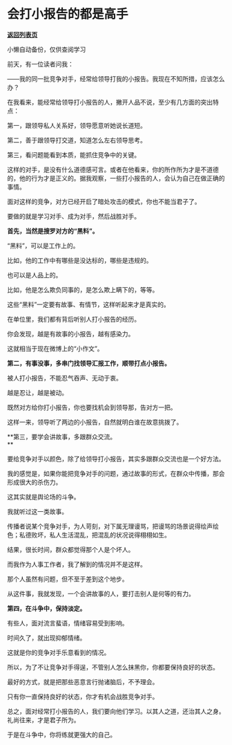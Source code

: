 # 会打小报告的都是高手

[**返回列表页**](/gzh/费曼的小茶馆)

小懒自动备份，仅供查阅学习

前天，有一位读者问我：

——我的同一批竞争对手，经常给领导打我的小报告。我现在不知所措，应该怎么办？

在我看来，能经常给领导打小报告的人，撇开人品不说，至少有几方面的突出特点：

第一，跟领导私人关系好，领导愿意听她说长道短。

第二，善于跟领导打交道，知道怎么左右领导思考。

第三，看问题能看到本质，能抓住竞争中的关键。

这样的对手，是没有什么道德感可言。或者在他看来，你的所作所为才是不道德的，他的行为才是正义的。据我观察，一些打小报告的人，会认为自己在做正确的事情。

面对这样的竞争，对方已经开启了暗处攻击的模式，你也不能当君子了。  

要做的就是学习对手、成为对手，然后战胜对手。

**首先，当然是搜罗对方的“黑料”。**  

“黑料”，可以是工作上的。  

比如，他的工作中有哪些是没达标的，哪些是违规的。

也可以是人品上的。  

比如，他是怎么欺负同事的，是怎么欺上瞒下的，等等。

这些“黑料”一定要有故事、有情节，这样听起来才是真实的。  

在单位里，我们都有背后听别人打小报告的经历。  

你会发现，越是有故事的小报告，越有感染力。

这就相当于现在微博上的“小作文”。

**第二，有事没事，多串门找领导汇报工作，顺带打点小报告。**  

被人打小报告，不能忍气吞声、无动于衷。

越是忍让，越是被动。  

既然对方给你打小报告，你也要找机会到领导那，告对方一把。  

这样一来，领导听了两边的小报告，自然就明白谁在故意挑拨了。  

**第三，要学会讲故事，多跟群众交流。  
**

要给竞争对手以颜色，除了给领导打小报告，其实多跟群众交流也是一个好方法。  

我的感觉是，如果你能把竞争对手的问题，通过故事的形式，在群众中传播，那会形成很大的杀伤力。

这其实就是舆论场的斗争。

我就听过这一类故事。  

传播者说某个竞争对手，为人苛刻，对下属无理谩骂，把谩骂的场景说得绘声绘色；私德败坏，私人生活混乱，把混乱的状况说得栩栩如生。  

结果，很长时间，群众都觉得那个人是个坏人。

而我作为人事工作者，我了解到的情况并不是这样。  

那个人虽然有问题，但不至于差到这个地步。

从这件事，我就发现，一个会讲故事的人，要打击别人是何等的有力。  

**第四，在斗争中，保持淡定。**

有些人，面对流言蜚语，情绪容易受到影响。  

时间久了，就出现抑郁情绪。  

这就是你的竞争对手乐意看到的情况。  

所以，为了不让竞争对手得逞，不管别人怎么抹黑你，你都要保持良好的状态。

最好的方式，就是把那些恶意言行抛诸脑后，不予理会。

只有你一直保持良好的状态，你才有机会战胜竞争对手。

总之，面对经常打小报告的人，我们要向他们学习。以其人之道，还治其人之身。礼尚往来，才是君子所为。

于是在斗争中，你将练就更强大的自己。

